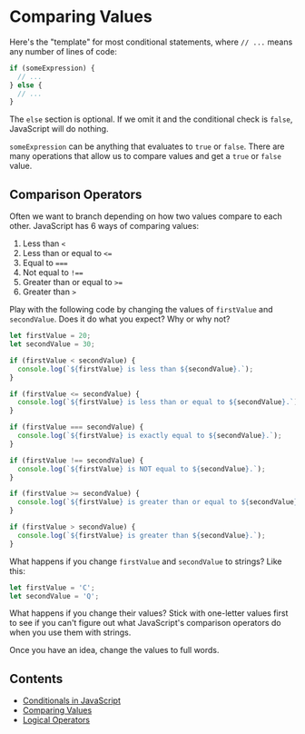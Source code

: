 # Comparing Values

Here's the "template" for most conditional statements, where `// ...` means any number of lines of code:

```javascript
if (someExpression) {
  // ...
} else {
  // ...
}
```

The `else` section is optional. If we omit it and the conditional check is `false`, JavaScript will do nothing.

`someExpression` can be anything that evaluates to `true` or `false`. There are many operations that allow us to compare values and get a `true` or `false` value.

## Comparison Operators

Often we want to branch depending on how two values compare to each other. JavaScript has 6 ways of comparing values:

1. Less than `<`
1. Less than or equal to `<=`
1. Equal to `===`
1. Not equal to `!==`
1. Greater than or equal to `>=`
1. Greater than `>`

Play with the following code by changing the values of `firstValue` and `secondValue`. Does it do what you expect? Why or why not?

```javascript
let firstValue = 20;
let secondValue = 30;

if (firstValue < secondValue) {
  console.log(`${firstValue} is less than ${secondValue}.`);
}

if (firstValue <= secondValue) {
  console.log(`${firstValue} is less than or equal to ${secondValue}.`);
}

if (firstValue === secondValue) {
  console.log(`${firstValue} is exactly equal to ${secondValue}.`);
}

if (firstValue !== secondValue) {
  console.log(`${firstValue} is NOT equal to ${secondValue}.`);
}

if (firstValue >= secondValue) {
  console.log(`${firstValue} is greater than or equal to ${secondValue}.`);
}

if (firstValue > secondValue) {
  console.log(`${firstValue} is greater than ${secondValue}.`);
}
```

What happens if you change `firstValue` and `secondValue` to strings? Like this:

```javascript
let firstValue = 'C';
let secondValue = 'Q';
```

What happens if you change their values? Stick with one-letter values first to see if you can't figure out what JavaScript's comparison operators do when you use them with strings.

Once you have an idea, change the values to full words.

## Contents

- [Conditionals in JavaScript](./JavaScript-Conditionals.md)
- [Comparing Values](./Comparison.md)
- [Logical Operators](./Logical.md)
